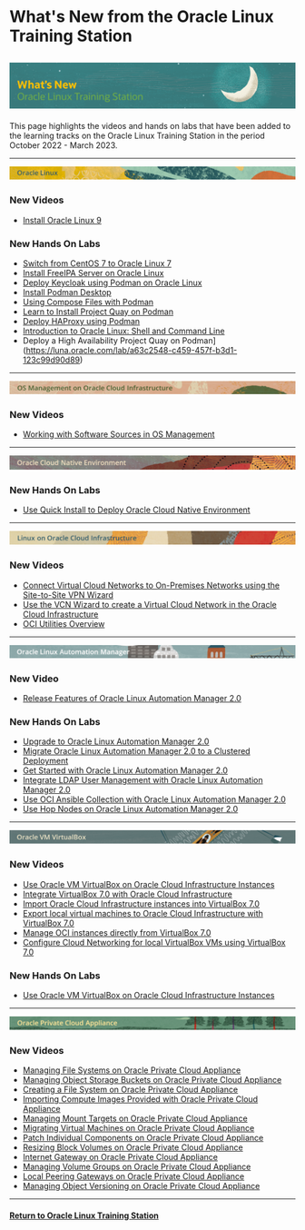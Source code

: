 # What's New from the Oracle Linux Training Station

![](../common/images/whats-new-head2.png)
---
This page highlights the videos and hands on labs that have been added to the learning tracks on the Oracle Linux Training Station in the period October 2022 - March 2023.

---

![](../common/images/OL-banner-v2a.png)

### New Videos

- [Install Oracle Linux 9](https://youtu.be/BDmBtP4Y7Wg)

### New Hands On Labs

- [Switch from CentOS 7 to Oracle Linux 7](https://luna.oracle.com/lab/660a07d9-0580-4fae-973b-d5dfaebda1cb)
- [Install FreeIPA Server on Oracle Linux](https://luna.oracle.com/lab/19bfac85-6c1e-4775-8fc3-6f55022a8e47)
- [Deploy Keycloak using Podman on Oracle Linux](https://luna.oracle.com/lab/752793ff-9f74-4bb0-b848-90c5bcae4388)
- [Install Podman Desktop](https://luna.oracle.com/lab/55225d03-4fdb-42dd-bb3c-0382cb918963)
- [Using Compose Files with Podman](https://luna.oracle.com/lab/0e800b97-2c1b-43a8-b0f0-003f1543d2ba)
- [Learn to Install Project Quay on Podman](https://luna.oracle.com/lab/e3f488a9-20a8-49d8-ae08-818f8730568c)
- [Deploy HAProxy using Podman](https://luna.oracle.com/lab/a9eb9ff9-b56d-4ddc-9283-b72467d78128)
- [Introduction to Oracle Linux: Shell and Command Line](https://luna.oracle.com/lab/facec73e-8517-4314-877f-d4f8f429c5ab)
- Deploy a High Availability Project Quay on Podman](https://luna.oracle.com/lab/a63c2548-c459-457f-b3d1-123c99d90d89)

---

![](../common/images/OSM-OCI-banner-v2.png)

### New Videos

- [Working with Software Sources in OS Management](https://youtu.be/zPnfHO8cu-E)

---

![](../common/images/OCNE-banner-v2.png)

### New Hands On Labs

- [Use Quick Install to Deploy Oracle Cloud Native Environment](https://luna.oracle.com/lab/42f9b19b-e254-42cf-885d-a80127d9d751)

---
   
![](../common/images/OLCI-banner-v2.png)

### New Videos

- [Connect Virtual Cloud Networks to On-Premises Networks using the Site-to-Site VPN Wizard](https://youtu.be/0_WpIxFyyck)
- [Use the VCN Wizard to create a Virtual Cloud Network in the Oracle Cloud Infrastructure](https://youtu.be/-6B5_5Qih98)
- [OCI Utilities Overview](https://youtu.be/bnf9T-wljVU)

---

![](../common/images/OLAM-banner-v2.png)

### New Video

- [Release Features of Oracle Linux Automation Manager 2.0](https://youtu.be/2UwUXngKsDY)

### New Hands On Labs

- [Upgrade to Oracle Linux Automation Manager 2.0](https://luna.oracle.com/lab/6c7124cc-474f-4dd4-89fa-9beb536c71f5)
- [Migrate Oracle Linux Automation Manager 2.0 to a Clustered Deployment](https://luna.oracle.com/lab/d1847f91-0cdc-41b8-afc4-eb6d0ccd40c2)
- [Get Started with Oracle Linux Automation Manager 2.0](https://luna.oracle.com/lab/4a1dcd6e-231c-4724-ae52-8d56431a2888)
- [Integrate LDAP User Management with Oracle Linux Automation Manager 2.0](https://luna.oracle.com/lab/a03cfc90-4c3c-488d-9e66-ba514e00b619)
- [Use OCI Ansible Collection with Oracle Linux Automation Manager 2.0](https://luna.oracle.com/lab/b69c86cf-962a-40a9-8f3c-7a9018f4dc4b)
- [Use Hop Nodes on Oracle Linux Automation Manager 2.0](https://luna.oracle.com/lab/c4780f15-bd17-468d-9133-3eba9bc0ff2a)

---

![](../common/images/vbox-banner.png)

### New Videos

- [Use Oracle VM VirtualBox on Oracle Cloud Infrastructure Instances](https://youtu.be/QJ_z20kSxX4)
- [Integrate VirtualBox 7.0 with Oracle Cloud Infrastructure](https://youtu.be/3roYMw-D2ks)
- [Import Oracle Cloud Infrastructure instances into VirtualBox 7.0](https://youtu.be/xGoE8X5NqkM)
- [Export local virtual machines to Oracle Cloud Infrastructure with VirtualBox 7.0](https://youtu.be/KZAw45DeIMw)
- [Manage OCI instances directly from VirtualBox 7.0](https://youtu.be/uFEN4Di-WDE)
- [Configure Cloud Networking for local VirtualBox VMs using VirtualBox 7.0](https://youtu.be/wi853qbgXh4)

### New Hands On Labs

- [Use Oracle VM VirtualBox on Oracle Cloud Infrastructure Instances](https://luna.oracle.com/lab/922eabed-e47c-4934-a4a5-dbacc02f4f3b)

---

![](../common/images/PCA-banner-v2.png)

### New Videos

- [Managing File Systems on Oracle Private Cloud Appliance](https://youtu.be/RZoIqkCPSBQ)
- [Managing Object Storage Buckets on Oracle Private Cloud Appliance](https://youtu.be/t6e_T0qJrNg)
- [Creating a File System on Oracle Private Cloud Appliance](https://youtu.be/lB03H7YJP0Q)
- [Importing Compute Images Provided with Oracle Private Cloud Appliance](https://youtu.be/fToYmmf6NFk)
- [Managing Mount Targets on Oracle Private Cloud Appliance](https://youtu.be/bTmckStW_wY)
- [Migrating Virtual Machines on Oracle Private Cloud Appliance](https://youtu.be/_YjZMVApxaE)
- [Patch Individual Components on Oracle Private Cloud Appliance](https://youtu.be/v_5ASLflVxU)
- [Resizing Block Volumes on Oracle Private Cloud Appliance](https://youtu.be/bO2kM9tSPU0)
- [Internet Gateway on Oracle Private Cloud Appliance](https://youtu.be/H8GwY7i720A)
- [Managing Volume Groups on Oracle Private Cloud Appliance](https://youtu.be/YlwfUWbXsT8)
- [Local Peering Gateways on Oracle Private Cloud Appliance](https://youtu.be/pxdkxjajhO0)
- [Managing Object Versioning on Oracle Private Cloud Appliance](https://youtu.be/wS6jhUwK6Fk)



---
#### [Return to Oracle Linux Training Station](../README.md)
